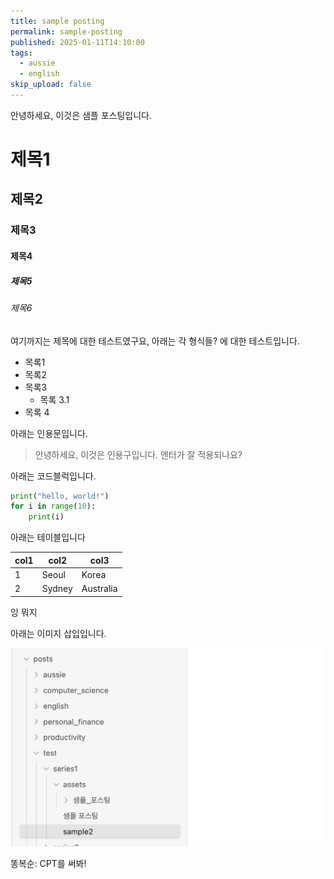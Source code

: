 ```yaml
---
title: sample posting
permalink: sample-posting
published: 2025-01-11T14:10:00
tags:
  - aussie
  - english
skip_upload: false
---
```


안녕하세요, 이것은 샘플 포스팅입니다.
# 제목1
## 제목2
### 제목3
#### 제목4
##### 제목5
###### 제목6

여기까지는 제목에 대한 테스트였구요, 아래는 각 형식들? 에 대한 테스트입니다.

- 목록1
- 목록2
- 목록3
  - 목록 3.1
- 목록 4

아래는 인용문입니다.
> 안녕하세요, 이것은 인용구입니다.
> 엔터가 잘 적용되나요?

아래는 코드블럭입니다.
```python
print("hello, world!")
for i in range(10):
	print(i)
```


아래는 테이블입니다

| col1 | col2   | col3      |
| ---- | ------ | --------- |
| 1    | Seoul  | Korea     |
| 2    | Sydney | Australia |

잉 뭐지

아래는 이미지 삽입입니다.

![](sample/posts/test/series1/assets/sample2/file-20250111134948198.png)

똥복순: CPT를 써봐!